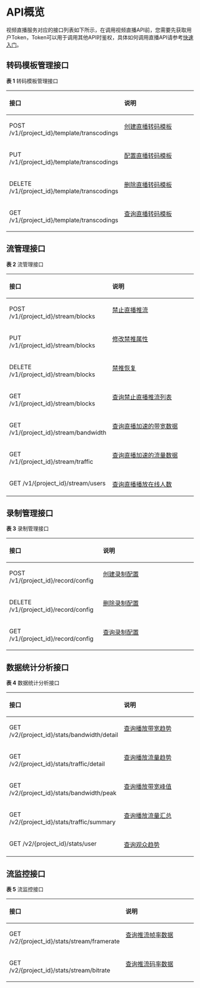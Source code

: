 # API概览<a name="topic_live_04_overview_100015"></a>

视频直播服务对应的接口列表如下所示，在调用视频直播API前，您需要先获取用户Token，Token可以用于调用其他API时鉴权，具体如何调用直播API请参考[快速入门](https://support.huaweicloud.com/api-live/live_03_0026.html)。

## 转码模板管理接口<a name="zh-cn_topic_0140252983_section1490691275720"></a>

**表 1**  转码模板管理接口

<a name="zh-cn_topic_0140252983_table182059123588"></a>
<table><thead align="left"><tr id="zh-cn_topic_0140252983_row1520651265819"><th class="cellrowborder" valign="top" width="50%" id="mcps1.2.3.1.1"><p id="zh-cn_topic_0140252983_p120881213585"><a name="zh-cn_topic_0140252983_p120881213585"></a><a name="zh-cn_topic_0140252983_p120881213585"></a>接口</p>
</th>
<th class="cellrowborder" valign="top" width="50%" id="mcps1.2.3.1.2"><p id="zh-cn_topic_0140252983_p520851285811"><a name="zh-cn_topic_0140252983_p520851285811"></a><a name="zh-cn_topic_0140252983_p520851285811"></a>说明</p>
</th>
</tr>
</thead>
<tbody><tr id="zh-cn_topic_0140252983_row162091912185820"><td class="cellrowborder" valign="top" width="50%" headers="mcps1.2.3.1.1 "><p id="zh-cn_topic_0140252983_p621119122585"><a name="zh-cn_topic_0140252983_p621119122585"></a><a name="zh-cn_topic_0140252983_p621119122585"></a>POST /v1/{project_id}/template/transcodings</p>
</td>
<td class="cellrowborder" valign="top" width="50%" headers="mcps1.2.3.1.2 "><p id="zh-cn_topic_0140252983_p32120125581"><a name="zh-cn_topic_0140252983_p32120125581"></a><a name="zh-cn_topic_0140252983_p32120125581"></a><a href="创建直播转码模板.md">创建直播转码模板</a></p>
</td>
</tr>
<tr id="row92461916298"><td class="cellrowborder" valign="top" width="50%" headers="mcps1.2.3.1.1 "><p id="zh-cn_topic_0140252983_p18217171217581"><a name="zh-cn_topic_0140252983_p18217171217581"></a><a name="zh-cn_topic_0140252983_p18217171217581"></a>PUT /v1/{project_id}/template/transcodings</p>
</td>
<td class="cellrowborder" valign="top" width="50%" headers="mcps1.2.3.1.2 "><p id="zh-cn_topic_0140252983_p1721961215816"><a name="zh-cn_topic_0140252983_p1721961215816"></a><a name="zh-cn_topic_0140252983_p1721961215816"></a><a href="配置直播转码模板.md">配置直播转码模板</a></p>
</td>
</tr>
<tr id="zh-cn_topic_0140252983_row10212111285820"><td class="cellrowborder" valign="top" width="50%" headers="mcps1.2.3.1.1 "><p id="zh-cn_topic_0140252983_p521341265816"><a name="zh-cn_topic_0140252983_p521341265816"></a><a name="zh-cn_topic_0140252983_p521341265816"></a>DELETE /v1/{project_id}/template/transcodings</p>
</td>
<td class="cellrowborder" valign="top" width="50%" headers="mcps1.2.3.1.2 "><p id="zh-cn_topic_0140252983_p9215201235816"><a name="zh-cn_topic_0140252983_p9215201235816"></a><a name="zh-cn_topic_0140252983_p9215201235816"></a><a href="删除直播转码模板.md">删除直播转码模板</a></p>
</td>
</tr>
<tr id="zh-cn_topic_0140252983_row11219121217581"><td class="cellrowborder" valign="top" width="50%" headers="mcps1.2.3.1.1 "><p id="zh-cn_topic_0140252983_p9220141220583"><a name="zh-cn_topic_0140252983_p9220141220583"></a><a name="zh-cn_topic_0140252983_p9220141220583"></a>GET /v1/{project_id}/template/transcodings</p>
</td>
<td class="cellrowborder" valign="top" width="50%" headers="mcps1.2.3.1.2 "><p id="zh-cn_topic_0140252983_p522101215584"><a name="zh-cn_topic_0140252983_p522101215584"></a><a name="zh-cn_topic_0140252983_p522101215584"></a><a href="查询直播转码模板.md">查询直播转码模板</a></p>
</td>
</tr>
</tbody>
</table>

## 流管理接口<a name="zh-cn_topic_0140252983_section122718360575"></a>

**表 2**  流管理接口

<a name="zh-cn_topic_0140252983_table082712210581"></a>
<table><thead align="left"><tr id="zh-cn_topic_0140252983_row16829162285810"><th class="cellrowborder" valign="top" width="50%" id="mcps1.2.3.1.1"><p id="zh-cn_topic_0140252983_p1183072218581"><a name="zh-cn_topic_0140252983_p1183072218581"></a><a name="zh-cn_topic_0140252983_p1183072218581"></a>接口</p>
</th>
<th class="cellrowborder" valign="top" width="50%" id="mcps1.2.3.1.2"><p id="zh-cn_topic_0140252983_p48311322205815"><a name="zh-cn_topic_0140252983_p48311322205815"></a><a name="zh-cn_topic_0140252983_p48311322205815"></a>说明</p>
</th>
</tr>
</thead>
<tbody><tr id="row4182162262819"><td class="cellrowborder" valign="top" width="50%" headers="mcps1.2.3.1.1 "><p id="zh-cn_topic_0140252983_p9845722125818"><a name="zh-cn_topic_0140252983_p9845722125818"></a><a name="zh-cn_topic_0140252983_p9845722125818"></a>POST /v1/{project_id}/stream/blocks</p>
</td>
<td class="cellrowborder" valign="top" width="50%" headers="mcps1.2.3.1.2 "><p id="zh-cn_topic_0140252983_p18462226585"><a name="zh-cn_topic_0140252983_p18462226585"></a><a name="zh-cn_topic_0140252983_p18462226585"></a><a href="禁止直播推流.md">禁止直播推流</a></p>
</td>
</tr>
<tr id="zh-cn_topic_0140252983_row1536853762513"><td class="cellrowborder" valign="top" width="50%" headers="mcps1.2.3.1.1 "><p id="zh-cn_topic_0140252983_p16369337182517"><a name="zh-cn_topic_0140252983_p16369337182517"></a><a name="zh-cn_topic_0140252983_p16369337182517"></a>PUT /v1/{project_id}/stream/blocks</p>
</td>
<td class="cellrowborder" valign="top" width="50%" headers="mcps1.2.3.1.2 "><p id="zh-cn_topic_0140252983_p83698370257"><a name="zh-cn_topic_0140252983_p83698370257"></a><a name="zh-cn_topic_0140252983_p83698370257"></a><a href="修改禁推属性.md">修改禁推属性</a></p>
</td>
</tr>
<tr id="zh-cn_topic_0140252983_row130313472251"><td class="cellrowborder" valign="top" width="50%" headers="mcps1.2.3.1.1 "><p id="zh-cn_topic_0140252983_p23041047172515"><a name="zh-cn_topic_0140252983_p23041047172515"></a><a name="zh-cn_topic_0140252983_p23041047172515"></a>DELETE /v1/{project_id}/stream/blocks</p>
</td>
<td class="cellrowborder" valign="top" width="50%" headers="mcps1.2.3.1.2 "><p id="zh-cn_topic_0140252983_p63041247182512"><a name="zh-cn_topic_0140252983_p63041247182512"></a><a name="zh-cn_topic_0140252983_p63041247182512"></a><a href="禁推恢复.md">禁推恢复</a></p>
</td>
</tr>
<tr id="row1657311423286"><td class="cellrowborder" valign="top" width="50%" headers="mcps1.2.3.1.1 "><p id="zh-cn_topic_0140252983_p98763498494"><a name="zh-cn_topic_0140252983_p98763498494"></a><a name="zh-cn_topic_0140252983_p98763498494"></a>GET /v1/{project_id}/stream/blocks</p>
</td>
<td class="cellrowborder" valign="top" width="50%" headers="mcps1.2.3.1.2 "><p id="zh-cn_topic_0140252983_p19876114904918"><a name="zh-cn_topic_0140252983_p19876114904918"></a><a name="zh-cn_topic_0140252983_p19876114904918"></a><a href="查询禁止直播推流列表.md">查询禁止直播推流列表</a></p>
</td>
</tr>
<tr id="zh-cn_topic_0140252983_row985342219586"><td class="cellrowborder" valign="top" width="50%" headers="mcps1.2.3.1.1 "><p id="zh-cn_topic_0140252983_p1485452214582"><a name="zh-cn_topic_0140252983_p1485452214582"></a><a name="zh-cn_topic_0140252983_p1485452214582"></a>GET /v1/{project_id}/stream/bandwidth</p>
</td>
<td class="cellrowborder" valign="top" width="50%" headers="mcps1.2.3.1.2 "><p id="zh-cn_topic_0140252983_p158553227588"><a name="zh-cn_topic_0140252983_p158553227588"></a><a name="zh-cn_topic_0140252983_p158553227588"></a><a href="查询直播加速的带宽数据.md">查询直播加速的带宽数据</a></p>
</td>
</tr>
<tr id="zh-cn_topic_0140252983_row2855322115811"><td class="cellrowborder" valign="top" width="50%" headers="mcps1.2.3.1.1 "><p id="zh-cn_topic_0140252983_p8857132211584"><a name="zh-cn_topic_0140252983_p8857132211584"></a><a name="zh-cn_topic_0140252983_p8857132211584"></a>GET /v1/{project_id}/stream/traffic</p>
</td>
<td class="cellrowborder" valign="top" width="50%" headers="mcps1.2.3.1.2 "><p id="zh-cn_topic_0140252983_p138581422195812"><a name="zh-cn_topic_0140252983_p138581422195812"></a><a name="zh-cn_topic_0140252983_p138581422195812"></a><a href="查询直播加速的流量数据.md">查询直播加速的流量数据</a></p>
</td>
</tr>
<tr id="zh-cn_topic_0140252983_row3858422185816"><td class="cellrowborder" valign="top" width="50%" headers="mcps1.2.3.1.1 "><p id="zh-cn_topic_0140252983_p38582022135817"><a name="zh-cn_topic_0140252983_p38582022135817"></a><a name="zh-cn_topic_0140252983_p38582022135817"></a>GET /v1/{project_id}/stream/users</p>
</td>
<td class="cellrowborder" valign="top" width="50%" headers="mcps1.2.3.1.2 "><p id="zh-cn_topic_0140252983_p1886019228586"><a name="zh-cn_topic_0140252983_p1886019228586"></a><a name="zh-cn_topic_0140252983_p1886019228586"></a><a href="查询直播播放在线人数.md">查询直播播放在线人数</a></p>
</td>
</tr>
</tbody>
</table>

## 录制管理接口<a name="zh-cn_topic_0140252983_section6534185517572"></a>

**表 3**  录制管理接口

<a name="zh-cn_topic_0140252983_table1991126205713"></a>
<table><thead align="left"><tr id="zh-cn_topic_0140252983_row16280735710"><th class="cellrowborder" valign="top" width="50%" id="mcps1.2.3.1.1"><p id="zh-cn_topic_0140252983_p112816711577"><a name="zh-cn_topic_0140252983_p112816711577"></a><a name="zh-cn_topic_0140252983_p112816711577"></a>接口</p>
</th>
<th class="cellrowborder" valign="top" width="50%" id="mcps1.2.3.1.2"><p id="zh-cn_topic_0140252983_p18280785716"><a name="zh-cn_topic_0140252983_p18280785716"></a><a name="zh-cn_topic_0140252983_p18280785716"></a>说明</p>
</th>
</tr>
</thead>
<tbody><tr id="zh-cn_topic_0140252983_row20314717576"><td class="cellrowborder" valign="top" width="50%" headers="mcps1.2.3.1.1 "><p id="zh-cn_topic_0140252983_p1631177165712"><a name="zh-cn_topic_0140252983_p1631177165712"></a><a name="zh-cn_topic_0140252983_p1631177165712"></a>POST /v1/{project_id}/record/config</p>
</td>
<td class="cellrowborder" valign="top" width="50%" headers="mcps1.2.3.1.2 "><p id="p992043352619"><a name="p992043352619"></a><a name="p992043352619"></a><a href="创建录制配置.md">创建录制配置</a></p>
</td>
</tr>
<tr id="row18897229152918"><td class="cellrowborder" valign="top" width="50%" headers="mcps1.2.3.1.1 "><p id="zh-cn_topic_0140252983_p53317710573"><a name="zh-cn_topic_0140252983_p53317710573"></a><a name="zh-cn_topic_0140252983_p53317710573"></a>DELETE /v1/{project_id}/record/config</p>
</td>
<td class="cellrowborder" valign="top" width="50%" headers="mcps1.2.3.1.2 "><p id="zh-cn_topic_0140252983_p13316716571"><a name="zh-cn_topic_0140252983_p13316716571"></a><a name="zh-cn_topic_0140252983_p13316716571"></a><a href="删除录制配置.md">删除录制配置</a></p>
</td>
</tr>
<tr id="zh-cn_topic_0140252983_row1331775573"><td class="cellrowborder" valign="top" width="50%" headers="mcps1.2.3.1.1 "><p id="zh-cn_topic_0140252983_p1933197115719"><a name="zh-cn_topic_0140252983_p1933197115719"></a><a name="zh-cn_topic_0140252983_p1933197115719"></a>GET /v1/{project_id}/record/config</p>
</td>
<td class="cellrowborder" valign="top" width="50%" headers="mcps1.2.3.1.2 "><p id="zh-cn_topic_0140252983_p1133873574"><a name="zh-cn_topic_0140252983_p1133873574"></a><a name="zh-cn_topic_0140252983_p1133873574"></a><a href="查询录制配置.md">查询录制配置</a></p>
</td>
</tr>
</tbody>
</table>

## 数据统计分析接口<a name="zh-cn_topic_0140252983_section10546145517389"></a>

**表 4**  数据统计分析接口

<a name="zh-cn_topic_0140252983_table7139143874320"></a>
<table><thead align="left"><tr id="zh-cn_topic_0140252983_row121404387433"><th class="cellrowborder" valign="top" width="50%" id="mcps1.2.3.1.1"><p id="zh-cn_topic_0140252983_p181401738204311"><a name="zh-cn_topic_0140252983_p181401738204311"></a><a name="zh-cn_topic_0140252983_p181401738204311"></a>接口</p>
</th>
<th class="cellrowborder" valign="top" width="50%" id="mcps1.2.3.1.2"><p id="zh-cn_topic_0140252983_p1914023884319"><a name="zh-cn_topic_0140252983_p1914023884319"></a><a name="zh-cn_topic_0140252983_p1914023884319"></a>说明</p>
</th>
</tr>
</thead>
<tbody><tr id="zh-cn_topic_0140252983_row131406387435"><td class="cellrowborder" valign="top" width="50%" headers="mcps1.2.3.1.1 "><p id="p41901144195219"><a name="p41901144195219"></a><a name="p41901144195219"></a>GET /v2/{project_id}/stats/bandwidth/detail</p>
</td>
<td class="cellrowborder" valign="top" width="50%" headers="mcps1.2.3.1.2 "><p id="p1718212495527"><a name="p1718212495527"></a><a name="p1718212495527"></a><a href="查询播放带宽趋势接口.md">查询播放带宽趋势</a></p>
</td>
</tr>
<tr id="zh-cn_topic_0140252983_row81401738204314"><td class="cellrowborder" valign="top" width="50%" headers="mcps1.2.3.1.1 "><p id="p76968345533"><a name="p76968345533"></a><a name="p76968345533"></a>GET /v2/{project_id}/stats/traffic/detail</p>
</td>
<td class="cellrowborder" valign="top" width="50%" headers="mcps1.2.3.1.2 "><p id="zh-cn_topic_0140252983_p21402386439"><a name="zh-cn_topic_0140252983_p21402386439"></a><a name="zh-cn_topic_0140252983_p21402386439"></a><a href="查询播放流量趋势接口.md">查询播放流量趋势</a></p>
</td>
</tr>
<tr id="zh-cn_topic_0140252983_row214043814430"><td class="cellrowborder" valign="top" width="50%" headers="mcps1.2.3.1.1 "><p id="p12227328115315"><a name="p12227328115315"></a><a name="p12227328115315"></a>GET /v2/{project_id}/stats/bandwidth/peak</p>
</td>
<td class="cellrowborder" valign="top" width="50%" headers="mcps1.2.3.1.2 "><p id="p9981160175313"><a name="p9981160175313"></a><a name="p9981160175313"></a><a href="查询播放带宽峰值接口.md">查询播放带宽峰值</a></p>
</td>
</tr>
<tr id="row1425185175319"><td class="cellrowborder" valign="top" width="50%" headers="mcps1.2.3.1.1 "><p id="p32516535311"><a name="p32516535311"></a><a name="p32516535311"></a>GET /v2/{project_id}/stats/traffic/summary</p>
</td>
<td class="cellrowborder" valign="top" width="50%" headers="mcps1.2.3.1.2 "><p id="p82617565316"><a name="p82617565316"></a><a name="p82617565316"></a><a href="查询播放流量汇总接口.md">查询播放流量汇总</a></p>
</td>
</tr>
<tr id="row119473105312"><td class="cellrowborder" valign="top" width="50%" headers="mcps1.2.3.1.1 "><p id="p129493115316"><a name="p129493115316"></a><a name="p129493115316"></a>GET /v2/{project_id}/stats/user</p>
</td>
<td class="cellrowborder" valign="top" width="50%" headers="mcps1.2.3.1.2 "><p id="p094631537"><a name="p094631537"></a><a name="p094631537"></a><a href="查询观众趋势接口.md">查询观众趋势</a></p>
</td>
</tr>
</tbody>
</table>

## 流监控接口<a name="zh-cn_topic_0140252983_section186134919393"></a>

**表 5**  流监控接口

<a name="zh-cn_topic_0140252983_table58515224617"></a>
<table><thead align="left"><tr id="zh-cn_topic_0140252983_row148782164610"><th class="cellrowborder" valign="top" width="50%" id="mcps1.2.3.1.1"><p id="zh-cn_topic_0140252983_p2087182124620"><a name="zh-cn_topic_0140252983_p2087182124620"></a><a name="zh-cn_topic_0140252983_p2087182124620"></a>接口</p>
</th>
<th class="cellrowborder" valign="top" width="50%" id="mcps1.2.3.1.2"><p id="zh-cn_topic_0140252983_p087329465"><a name="zh-cn_topic_0140252983_p087329465"></a><a name="zh-cn_topic_0140252983_p087329465"></a>说明</p>
</th>
</tr>
</thead>
<tbody><tr id="zh-cn_topic_0140252983_row5877214464"><td class="cellrowborder" valign="top" width="50%" headers="mcps1.2.3.1.1 "><p id="p135861757195313"><a name="p135861757195313"></a><a name="p135861757195313"></a>GET /v2/{project_id}/stats/stream/framerate</p>
</td>
<td class="cellrowborder" valign="top" width="50%" headers="mcps1.2.3.1.2 "><p id="p528794365311"><a name="p528794365311"></a><a name="p528794365311"></a><a href="查询推流帧率数据接口.md">查询推流帧率数据</a></p>
</td>
</tr>
<tr id="zh-cn_topic_0140252983_row1087228461"><td class="cellrowborder" valign="top" width="50%" headers="mcps1.2.3.1.1 "><p id="p15600520545"><a name="p15600520545"></a><a name="p15600520545"></a>GET /v2/{project_id}/stats/stream/bitrate</p>
</td>
<td class="cellrowborder" valign="top" width="50%" headers="mcps1.2.3.1.2 "><p id="p10638165125319"><a name="p10638165125319"></a><a name="p10638165125319"></a><a href="查询推流码率数据接口.md">查询推流码率数据</a></p>
</td>
</tr>
</tbody>
</table>

